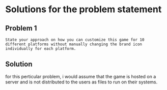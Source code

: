 # Solutions for the problem statement

## Problem 1

`State your approach on how you can customize this game for 10 different platforms without manually changing the brand icon individually for each platform.`

## Solution

for this perticular problem, i would assume that the game is hosted on a server and is not distributed to the users as files to run on their systems. 

